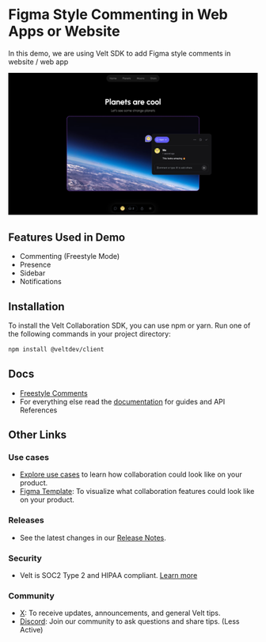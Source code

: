 # Figma Style Commenting in Web Apps or Website

In this demo, we are using Velt SDK to add Figma style comments in website / web app

![Sample App Website](sample-app-toolbar.png "Sample Website App")

## Features Used in Demo

- Commenting (Freestyle Mode)
- Presence
- Sidebar
- Notifications

## Installation

To install the Velt Collaboration SDK, you can use npm or yarn. Run one of the following commands in your project directory:

```zsh
npm install @veltdev/client
```

## Docs

- [Freestyle Comments](https://docs.velt.dev/async-collaboration/comments/setup/freestyle)
- For everything else read the [documentation](https://docs.velt.dev/get-started/overview) for guides and API References

## Other Links

### Use cases

- [Explore use cases](https://velt.dev/use-case) to learn how collaboration could look like on your product.
- [Figma Template](https://www.figma.com/community/file/1402312407969730816/velt-collaboration-kit): To visualize what collaboration features could look like on your product.

### Releases

- See the latest changes in our [Release Notes](https://docs.velt.dev/release-notes/).

### Security

- Velt is SOC2 Type 2 and HIPAA compliant. [Learn more](https://velt.dev/security)

### Community

- [X](https://x.com/veltjs): To receive updates, announcements, and general Velt tips.
- [Discord](https://discord.gg/GupvcYH27h): Join our community to ask questions and share tips. (Less Active)
